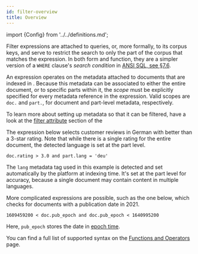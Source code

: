 ```yaml
---
id: filter-overview
title: Overview
---
```


import {Config} from '../../definitions.md';

Filter expressions are attached to queries, or, more formally, to its corpus
keys, and serve to restrict the search to only the part of the corpus that 
matches the expression. In both form and function, they are a simpler version
of a `WHERE` clause's *search condition* in [ANSI SQL, see §7.6][1].

An expression operates on the metadata attached to documents that are indexed
in <Config v="names.product"/>. Because this metadata can be associated to
either the entire document, or to specific parts within it, the *scope* must
be explicitly specified for every metadata reference in the expression. Valid
scopes are `doc.` and `part.`, for document and part-level metadata,
respectively.

To learn more about setting up metadata so that it can be filtered, have a look
at the [filter attribute][4] section of the 

The expression below selects customer reviews in German with better than a
3-star rating. Note that while there is a single rating for the entire document,
the detected language is set at the part level. 

```
doc.rating > 3.0 and part.lang = 'deu'
```

The `lang` metadata tag used in this example is detected and set automatically
by the platform at indexing time. It's set at the part level for accuracy,
because a single document may contain content in multiple languages.

More complicated expressions are possible, such as the one below, which 
checks for documents with a publication date in 2021.

```
1609459200 < doc.pub_epoch and doc.pub_epoch < 1640995200
```

Here, `pub_epoch` stores the date in [epoch time][3].

You can find a full list of supported syntax on the [Functions and Operators][2]
page.

[1]: http://www.contrib.andrew.cmu.edu/~shadow/sql/sql1992.txt
[2]: /docs/search-apis/sql/func-opr
[3]: https://en.wikipedia.org/wiki/Unix_time
[4]: https://docs.vectara.com/docs/admin-apis/create-corpus#filter-attribute